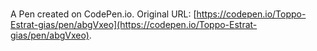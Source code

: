 # 

A Pen created on CodePen.io. Original URL: [https://codepen.io/Toppo-Estrat-gias/pen/abgVxeo](https://codepen.io/Toppo-Estrat-gias/pen/abgVxeo).

